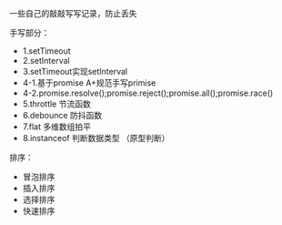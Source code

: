 一些自己的敲敲写写记录，防止丢失

手写部分：
- 1.setTimeout
- 2.setInterval
- 3.setTimeout实现setInterval
- 4-1.基于promise A+规范手写primise
- 4-2.promise.resolve();promise.reject();promise.all();promise.race()
- 5.throttle 节流函数
- 6.debounce 防抖函数
- 7.flat 多维数组拍平
- 8.instanceof 判断数据类型 （原型判断）

排序：
- 冒泡排序
- 插入排序
- 选择排序
- 快速排序